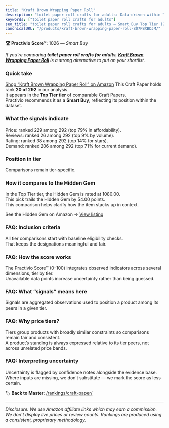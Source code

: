 ```yaml
---
title: "Kraft Brown Wrapping Paper Roll"
description: "toilet paper roll crafts for adults: Data-driven within Top Tier ranking using the Practivio Score™. Positioned by quality, value, demand, findability, momentu…"
keywords: ["toilet paper roll crafts for adults"]
seo_title: "toilet paper roll crafts for adults — Smart Buy Top Tier (2025)"
canonicalURL: "/products/kraft-brown-wrapping-paper-roll-B07PBXBDJM/"
---
```


**🏆 Practivio Score™:** 1026 — _Smart Buy_


*If you're comparing **toilet paper roll crafts for adults**, **[Kraft Brown Wrapping Paper Roll](https://www.amazon.com/dp/B07PBXBDJM?tag=practivio-20)** is a strong alternative to put on your shortlist.*
### Quick take
[Shop “Kraft Brown Wrapping Paper Roll” on Amazon](https://www.amazon.com/dp/B07PBXBDJM?tag=practivio-20)
This Craft Paper holds rank **20 of 292** in our analysis.  
It appears in the **Top Tier tier** of comparable Craft Papers.  
Practivio recommends it as a **Smart Buy**, reflecting its position within the dataset.

### What the signals indicate
Price: ranked 229 among 292 (top 79% in affordability).  
Reviews: ranked 26 among 292 (top 9% by volume).  
Rating: ranked 38 among 292 (top 14% for stars).  
Demand: ranked 206 among 292 (top 71% for current demand).

### Position in tier
Comparisons remain tier-specific.

### How it compares to the Hidden Gem
In the Top Tier tier, the Hidden Gem is rated at 1080.00.  
This pick trails the Hidden Gem by 54.00 points.  
This comparison helps clarify how the item stacks up in context.  

See the Hidden Gem on Amazon → [View listing](https://www.amazon.com/dp/B07LFHSRNB?tag=practivio-20)

### FAQ: Inclusion criteria
All tier comparisons start with baseline eligibility checks.  
That keeps the designations meaningful and fair.

### FAQ: How the score works
The Practivio Score™ (0–100) integrates observed indicators across several dimensions, tier by tier.  
Unavailable data points increase uncertainty rather than being guessed.

### FAQ: What “signals” means here
Signals are aggregated observations used to position a product among its peers in a given tier.

### FAQ: Why price tiers?
Tiers group products with broadly similar constraints so comparisons remain fair and consistent.  
A product’s standing is always expressed relative to its tier peers, not across unrelated price bands.

### FAQ: Interpreting uncertainty
Uncertainty is flagged by confidence notes alongside the evidence base.  
Where inputs are missing, we don’t substitute — we mark the score as less certain.


🏷️ **Back to Master:** [/rankings/craft-paper/](/rankings/craft-paper/)

---
_Disclosure: We use Amazon affiliate links which may earn a commission. We don’t display live prices or review counts. Rankings are produced using a consistent, proprietary methodology._

